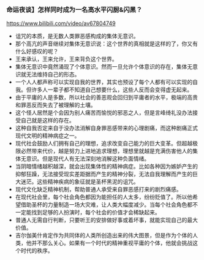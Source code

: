 ### 命运夜谈】怎样同时成为一名高水平闪厨&闪黑？
https://www.bilibili.com/video/av67804749
- 诅咒的本质，是无数人类罪恶感构成的集体无意识。
- 那个高亢的声音继续对集体无意识说：这个世界的真相就是这样的了，你又有什么好感叹的呢？
- 王来承认，王来允许，王来背负这个世界。
- 集体无意识中竟然涌现了个体意识。然而一旦允许个体意识的存在，集体无意识就无法维持自己的形态。
- 一个人人都声称可以实现自我的世界，其实也预设了每个人都有可以实现的自我。但许多人一辈子都不知道自己想要什么，这些人反而会变得虚无起来。
- 由于平庸的人是多数，所以社会的善恶观会回归到平庸者的水平，极端的高贵和罪恶反而失去了被理解的土壤。
- 这个怪人居然是个会因为别人痛苦而愉悦的邪恶之人，但是言峰绮礼没办法接受自己就是这样的存在。
- 这种自我否定来自于没办法消解自身罪恶感带来的心理剧痛，而这种剧痛正式现代文明的精神病症之一。
- 现代社会鼓励人们拥有自己的理想，追求改变自己能力的巨大变革。但超越极限必然带来代价，越是努力上进地追求理想，理想里就越是充满伤害他人的集体无意识。但是现代人有无法深刻地消解这种负面情绪。
- 当阴暗情绪越积越深，就会出现集体性的精神病症。比如各种因为嫉妒产生的抑郁狂躁，无法接受现实差距据而产生的精神分裂，无法自我理解而产生的巨大迷茫。这些精神疾病的象征就是圣杯黑泥的诅咒。
- 现代文化缺乏精神机制，帮助普通人承受来自罪恶感打来的剧烈痛感。
- 在现代社会里，每个社会角色都因为能担任的人太多，纷纷贬值了。所以他希望借助圣杯的力量制造一场大灾难，让人类大幅度减少。当每个社会角色都不一定能找到足够的人扮演时，每个社会的价值才会稀缺起来。
- 普通人无需自行判断，只要听王的安排做好事或着坏事，就能实现自己的最大价值。
- 吉尔伽美什肯定作为共同体的人类所创造出来的伟大图景，但是作为个体的人类，他并不那么关心。如果有一个时代的精神重视平庸的个体，他就会挑战这个时代的秩序。
